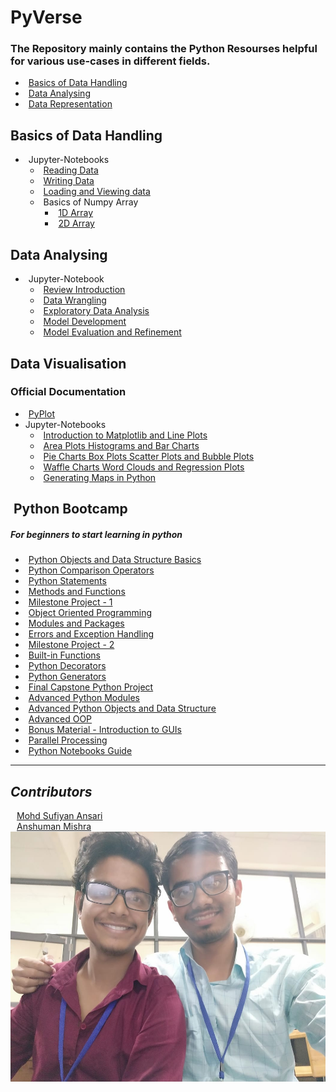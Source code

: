 <head>
  <link rel="stylesheet" href="https://use.fontawesome.com/releases/v5.6.1/css/all.css" integrity="sha384-gfdkjb5BdAXd+lj+gudLWI+BXq4IuLW5IT+brZEZsLFm++aCMlF1V92rMkPaX4PP" crossorigin="anonymous">
</head>

# PyVerse

### The Repository mainly contains the Python Resourses helpful for various use-cases in different fields.

- <i class="fa fa-folder" style="margin-right: 5px;"></i>[Basics of Data Handling](https://github.com/suffisme/Jupyter_Notebooks_Labs/tree/master/Working%20With%20Data/Pandas%20and%20Numpy/Basics%20of%20Data)
- <i class="fa fa-folder" style="margin-right: 5px;"></i>[Data Analysing](https://github.com/suffisme/Jupyter_Notebooks_Labs/tree/master/Working%20With%20Data/Pandas%20and%20Numpy/Starting%20with%20Data%20Analysis)
- <i class="fa fa-folder" style="margin-right: 5px;"></i>[Data Representation](https://github.com/suffisme/Jupyter_Notebooks_Labs/tree/master/Working%20With%20Data/Data%20Visualisation%20and%20Matplotlib)


## Basics of Data Handling
- <i class="fa fa-folder" style="margin-right: 5px;"></i>Jupyter-Notebooks
  - <i class="fa fa-book" style="margin-right: 5px;"></i>[Reading Data](https://github.com/suffisme/Jupyter_Notebooks_Labs/blob/master/Working%20With%20Data/Pandas%20and%20Numpy/Basics%20of%20Data/1.1%20ReadFile.ipynb)
  - <i class="fa fa-book" style="margin-right: 5px;"></i>[Writing Data](https://github.com/suffisme/Jupyter_Notebooks_Labs/blob/master/Working%20With%20Data/Pandas%20and%20Numpy/Basics%20of%20Data/1.2%20WriteFile.ipynb)
  - <i class="fa fa-book" style="margin-right: 5px;"></i>[Loading and Viewing data](https://github.com/suffisme/Jupyter_Notebooks_Labs/blob/master/Working%20With%20Data/Pandas%20and%20Numpy/Basics%20of%20Data/1.3%20Loading%20And%20Viewing%20Data.ipynb)
  - <i class="fa fa-folder" style="margin-right: 5px;"></i>Basics of Numpy Array
    - <i class="fa fa-book" style="margin-right: 5px;"></i>[1D Array](https://github.com/suffisme/Jupyter_Notebooks_Labs/blob/master/Working%20With%20Data/Pandas%20and%20Numpy/Basics%20of%20Data/2.1%20Numpy1D.ipynb)
    - <i class="fa fa-book" style="margin-right: 5px;"></i>[2D Array](https://github.com/suffisme/Jupyter_Notebooks_Labs/blob/master/Working%20With%20Data/Pandas%20and%20Numpy/Basics%20of%20Data/2.2%20Numpy2D.ipynb)

## Data Analysing
- <i class="fa fa-folder" style="margin-right: 5px;"></i>Jupyter-Notebook
  - <i class="fa fa-book" style="margin-right: 5px;"></i>[Review Introduction](https://github.com/suffisme/Jupyter_Notebooks_Labs/blob/master/Working%20With%20Data/Pandas%20and%20Numpy/Starting%20with%20Data%20Analysis/1.1%20Review-Introduction.ipynb)
  - <i class="fa fa-book" style="margin-right: 5px;"></i>[Data Wrangling](https://github.com/suffisme/Jupyter_Notebooks_Labs/blob/master/Working%20With%20Data/Pandas%20and%20Numpy/Starting%20with%20Data%20Analysis/1.2%20Data-Wrangling.ipynb)
  - <i class="fa fa-book" style="margin-right: 5px;"></i>[Exploratory Data Analysis](https://github.com/suffisme/Jupyter_Notebooks_Labs/blob/master/Working%20With%20Data/Pandas%20and%20Numpy/Starting%20with%20Data%20Analysis/1.3%20Exploratory-Data-Analysis.ipynb)
  - <i class="fa fa-book" style="margin-right: 5px;"></i>[Model Development](https://github.com/suffisme/Jupyter_Notebooks_Labs/blob/master/Working%20With%20Data/Pandas%20and%20Numpy/Starting%20with%20Data%20Analysis/1.4%20Model-Development.ipynb)
  - <i class="fa fa-book" style="margin-right: 5px;"></i>[Model Evaluation and Refinement](https://github.com/suffisme/Jupyter_Notebooks_Labs/blob/master/Working%20With%20Data/Pandas%20and%20Numpy/Starting%20with%20Data%20Analysis/1.5%20Model-Evaluation-and-Refinement.ipynb)

## Data Visualisation
### Official Documentation
  - <i class="fa fa-book" style="margin-right: 5px;"></i>[PyPlot](https://github.com/suffisme/Jupyter_Notebooks_Labs/blob/master/Working%20With%20Data/Data%20Visualisation%20and%20Matplotlib/Official%20Documentation/pyplot.py)
- Jupyter-Notebooks
  - <i class="fa fa-book" style="margin-right: 5px;"></i>[Introduction to Matplotlib and Line Plots](https://github.com/suffisme/Jupyter_Notebooks_Labs/blob/master/Working%20With%20Data/Data%20Visualisation%20and%20Matplotlib/1.1%20Introduction-to-Matplotlib-and-Line-Plots-py.ipynb)
  - <i class="fa fa-book" style="margin-right: 5px;"></i>[Area Plots Histograms and Bar Charts](https://github.com/suffisme/Jupyter_Notebooks_Labs/blob/master/Working%20With%20Data/Data%20Visualisation%20and%20Matplotlib/1.2%20Area-Plots-Histograms-and-Bar-Charts-py.ipynb)
  - <i class="fa fa-book" style="margin-right: 5px;"></i>[Pie Charts Box Plots Scatter Plots and Bubble Plots](https://github.com/suffisme/Jupyter_Notebooks_Labs/blob/master/Working%20With%20Data/Data%20Visualisation%20and%20Matplotlib/1.3%20Pie-Charts-Box-Plots-Scatter-Plots-and-Bubble-Plots-py.ipynb)
  - <i class="fa fa-book" style="margin-right: 5px;"></i>[Waffle Charts Word Clouds and Regression Plots](https://github.com/suffisme/Jupyter_Notebooks_Labs/blob/master/Working%20With%20Data/Data%20Visualisation%20and%20Matplotlib/1.4%20Waffle-Charts-Word-Clouds-and-Regression-Plots-py.ipynb)
  - <i class="fa fa-book" style="margin-right: 5px;"></i>[Generating Maps in Python](https://github.com/suffisme/Jupyter_Notebooks_Labs/blob/master/Working%20With%20Data/Data%20Visualisation%20and%20Matplotlib/1.5%20Generating-Maps-in-Python-py.ipynb)

## <i class="fa fa-files" style="margin-right: 5px;"></i>Python Bootcamp
##### For beginners to start learning in python
- <i class="fa fa-folder" style="margin-right: 5px;"></i>[Python Objects and Data Structure Basics](Python%20BootCamp/00-Python%20Object%20and%20Data%20Structure%20Basics)
- <i class="fa fa-folder" style="margin-right: 5px;"></i>[Python Comparison Operators](Python%20BootCamp/01-Python%20Comparison%20Operators)
- <i class="fa fa-folder" style="margin-right: 5px;"></i>[Python Statements](Python%20BootCamp/02-Python%20Statements)
- <i class="fa fa-folder" style="margin-right: 5px;"></i>[Methods and Functions](Python%20BootCamp/03-Methods%20and%20Functions)
- <i class="fa fa-folder" style="margin-right: 5px;"></i>[Milestone Project - 1](Python%20BootCamp/04-Milestone%20Project%20-%201)
- <i class="fa fa-folder" style="margin-right: 5px;"></i>[Object Oriented Programming](Python%20BootCamp/05-Object%20Oriented%20Programming)
- <i class="fa fa-folder" style="margin-right: 5px;"></i>[Modules and Packages](Python%20BootCamp/06-Modules%20and%20Packages)
- <i class="fa fa-folder" style="margin-right: 5px;"></i>[Errors and Exception Handling](Python%20BootCamp/07-Errors%20and%20Exception%20Handling)
- <i class="fa fa-folder" style="margin-right: 5px;"></i>[Milestone Project - 2](Python%20BootCamp/08-Milestone%20Project%20-%202)
- <i class="fa fa-folder" style="margin-right: 5px;"></i>[Built-in Functions](Python%20BootCamp/09-Built-in%20Functions)
- <i class="fa fa-folder" style="margin-right: 5px;"></i>[Python Decorators](Python%20BootCamp/10-Python%20Decorators)
- <i class="fa fa-folder" style="margin-right: 5px;"></i>[Python Generators](Python%20BootCamp/11-Python%20Generators)
- <i class="fa fa-folder" style="margin-right: 5px;"></i>[Final Capstone Python Project](Python%20BootCamp/12-Final%20Capstone%20Python%20Project)
- <i class="fa fa-folder" style="margin-right: 5px;"></i>[Advanced Python Modules](Python%20BootCamp/13-Advanced%20Python%20Modules)
- <i class="fa fa-folder" style="margin-right: 5px;"></i>[Advanced Python Objects and Data Structure](Python%20BootCamp/14-Advanced%20Python%20Objects%20and%20Data%20Structures)
- <i class="fa fa-folder" style="margin-right: 5px;"></i>[Advanced OOP](Python%20BootCamp/15-Advanced%20OOP)
- <i class="fa fa-folder" style="margin-right: 5px;"></i>[Bonus Material - Introduction to GUIs](Python%20BootCamp/16-Bonus%20Material%20-%20Introduction%20to%20GUIs)
- <i class="fa fa-folder" style="margin-right: 5px;"></i>[Parallel Processing](Python%20BootCamp/17-Parallel%20Processing)
- <i class="fa fa-book" style="margin-right: 5px;"></i>[Python Notebooks Guide](Python%20BootCamp/Jupyter%20iPython%20Notebooks%20Guide.ipynb)
<hr>


## _Contributors_
<i class="fa fa-user" style="margin-right: 10px;"></i>[Mohd Sufiyan Ansari](https://github.com/suffisme)
<br>
<i class="fa fa-user" style="margin-right: 10px;"></i>[Anshuman Mishra](https://github.com/shivanshuman021)
<br>
<img src="src/maintainers.jpeg" style="width:538px;height:400px;">


